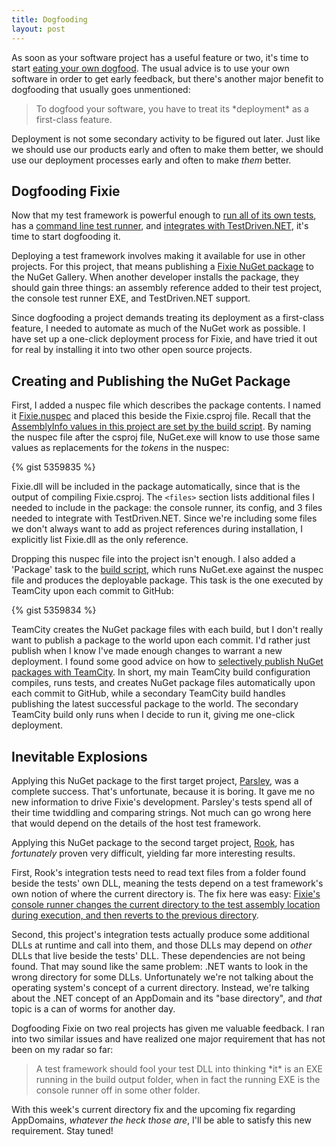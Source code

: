 ```yaml
---
title: Dogfooding
layout: post
---
```


As soon as your software project has a useful feature or two, it's time to start [eating your own dogfood](http://en.wikipedia.org/wiki/Eating\_your\_own\_dog\_food). The usual advice is to use your own software in order to get early feedback, but there's another major benefit to dogfooding that usually goes unmentioned:

<blockquote>To dogfood your software, you have to treat its *deployment* as a first-class feature.</blockquote>

Deployment is not some secondary activity to be figured out later. Just like we should use our products early and often to make them better, we should use our deployment processes early and often to make *them* better.

## Dogfooding Fixie

Now that my test framework is powerful enough to [run all of its own tests](http://www.headspring.com/patrick/bootstrapping/), has a [command line test runner](https://github.com/plioi/fixie/blob/9a124ba6c460cf93c1507be68622245033f30454/src/Fixie.Console/Program.cs), and [integrates with TestDriven.NET](https://github.com/plioi/fixie/blob/9a124ba6c460cf93c1507be68622245033f30454/src/Fixie.TestDriven/Runner.cs), it's time to start dogfooding it.

Deploying a test framework involves making it available for use in other projects. For this project, that means publishing a [Fixie NuGet package](http://nuget.org/packages/Fixie) to the NuGet Gallery. When another developer installs the package, they should gain three things: an assembly reference added to their test project, the console test runner EXE, and TestDriven.NET support.

Since dogfooding a project demands treating its deployment as a first-class feature, I needed to automate as much of the NuGet work as possible. I have set up a one-click deployment process for Fixie, and have tried it out for real by installing it into two other open source projects.

## Creating and Publishing the NuGet Package

First, I added a nuspec file which describes the package contents.  I named it [Fixie.nuspec](https://github.com/plioi/fixie/blob/a4a358e45e5c1ef2aa6074f12d1075066d4e28ca/src/Fixie/Fixie.nuspec) and placed this beside the Fixie.csproj file. Recall that the [AssemblyInfo values in this project are set by the build script](http://www.headspring.com/patrick/socks-then-shoes/).  By naming the nuspec file after the csproj file, NuGet.exe will know to use those same values as replacements for the $tokens$ in the nuspec:

{% gist 5359835 %}

Fixie.dll will be included in the package automatically, since that is the output of compiling Fixie.csproj.  The <code>&lt;files&gt;</code> section lists additional files I needed to include in the package: the console runner, its config, and 3 files needed to integrate with TestDriven.NET.  Since we're including some files we don't always want to add as project references during installation, I explicitly list Fixie.dll as the only reference.

Dropping this nuspec file into the project isn't enough.  I also added a 'Package' task to the [build script](https://github.com/plioi/fixie/blob/a4a358e45e5c1ef2aa6074f12d1075066d4e28ca/default.ps1), which runs NuGet.exe against the nuspec file and produces the deployable package.  This task is the one executed by TeamCity upon each commit to GitHub:

{% gist 5359834 %}

TeamCity creates the NuGet package files with each build, but I don't really want to publish a package to the world upon each commit. I'd rather just publish when I know I've made enough changes to warrant a new deployment.  I found some good advice on how to [selectively publish NuGet packages with TeamCity](http://blog.jonnyzzz.name/2011/09/selective-publishing-of-nuget-packages.html).  In short, my main TeamCity build configuration compiles, runs tests, and creates NuGet package files automatically upon each commit to GitHub, while  a secondary TeamCity build handles publishing the latest successful package to the world.  The secondary TeamCity build only runs when I decide to run it, giving me one-click deployment.

## Inevitable Explosions

Applying this NuGet package to the first target project, [Parsley](https://github.com/plioi/parsley), was a complete success.  That's unfortunate, because it is boring.  It gave me no new information to drive Fixie's development.  Parsley's tests spend all of their time twiddling and comparing strings. Not much can go wrong here that would depend on the details of the host test framework.

Applying this NuGet package to the second target project, [Rook](https://github.com/plioi/rook), has *fortunately* proven very difficult, yielding far more interesting results.

First, Rook's integration tests need to read text files from a folder found beside the tests' own DLL, meaning the tests depend on a test framework's own notion of where the current directory is.  The fix here was easy: [Fixie's console runner changes the current directory to the test assembly location during execution, and then reverts to the previous directory](https://github.com/plioi/fixie/commit/9a124ba6c460cf93c1507be68622245033f30454).

Second, this project's integration tests actually produce some additional DLLs at runtime and call into them, and those DLLs may depend on *other* DLLs that live beside the tests' DLL.  These dependencies are not being found.  That may sound like the same problem: .NET wants to look in the wrong directory for some DLLs.  Unfortunately we're not talking about the operating system's concept of a current directory.  Instead, we're talking about the .NET concept of an AppDomain and its "base directory", and *that* topic is a can of worms for another day.

Dogfooding Fixie on two real projects has given me valuable feedback.  I ran into two similar issues and have realized one major requirement that has not been on my radar so far:

<blockquote>A test framework should fool your test DLL into thinking *it* is an EXE running in the build output folder, when in fact the running EXE is the console runner off in some other folder.</blockquote>

With this week's current directory fix and the upcoming fix regarding AppDomains, *whatever the heck those are*, I'll be able to satisfy this new requirement.  Stay tuned!